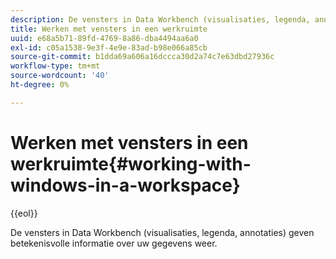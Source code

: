 ```yaml
---
description: De vensters in Data Workbench (visualisaties, legenda, annotaties) geven betekenisvolle informatie over uw gegevens weer.
title: Werken met vensters in een werkruimte
uuid: e68a5b71-89fd-4769-8a86-dba4494aa6a0
exl-id: c05a1538-9e3f-4e9e-83ad-b98e066a85cb
source-git-commit: b1dda69a606a16dccca30d2a74c7e63dbd27936c
workflow-type: tm+mt
source-wordcount: '40'
ht-degree: 0%

---
```


# Werken met vensters in een werkruimte{#working-with-windows-in-a-workspace}

{{eol}}

De vensters in Data Workbench (visualisaties, legenda, annotaties) geven betekenisvolle informatie over uw gegevens weer.
